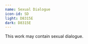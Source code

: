 ```yaml
---
name: Sexual Dialogue
icon-id: SD
light: D8315E
dark: D8315E
---
```


This work may contain sexual dialogue.